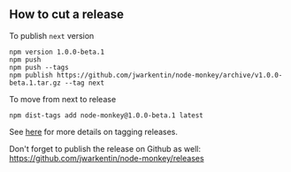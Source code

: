 ## How to cut a release

To publish `next` version

```
npm version 1.0.0-beta.1
npm push
npm push --tags
npm publish https://github.com/jwarkentin/node-monkey/archive/v1.0.0-beta.1.tar.gz --tag next
```

To move from next to release

```
npm dist-tags add node-monkey@1.0.0-beta.1 latest
```

See [here](https://jbavari.github.io/blog/2015/10/16/using-npm-tags/) for more details on tagging releases.

Don't forget to publish the release on Github as well: https://github.com/jwarkentin/node-monkey/releases